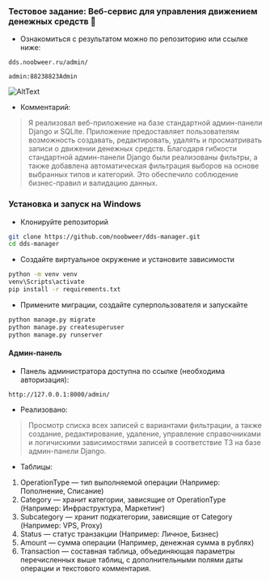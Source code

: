 ### **Тестовое задание: Веб-сервис для управления движением денежных средств 🥰**
- Ознакомиться с результатом можно по репозиторию или ссылке ниже:
```
dds.noobweer.ru/admin/
```
```
admin:88238823Admin
```

![AltText](https://imgur.com/L6eYwdL.png)
- Комментарий:
> Я реализовал веб-приложение на базе стандартной админ-панели Django и SQLite. Приложение предоставляет пользователям возможность создавать, редактировать, удалять и просматривать записи о движении денежных средств. Благодаря гибкости стандартной админ-панели Django были реализованы фильтры, а также добавлена автоматическая фильтрация выборов на основе выбранных типов и категорий. Это обеспечило соблюдение бизнес-правил и валидацию данных.

### **Установка и запуск на Windows**
- Клонируйте репозиторий
```bash
git clone https://github.com/noobweer/dds-manager.git
cd dds-manager
```
- Создайте виртуальное окружение и установите зависимости
```bash
python -m venv venv
venv\Scripts\activate
pip install -r requirements.txt
```
- Примените миграции, создайте суперпользователя и запускайте
```bash
python manage.py migrate
python manage.py createsuperuser
python manage.py runserver
```

#### **Админ-панель**
- Панель администратора доступна по ссылке (необходима авторизация):
```
http://127.0.0.1:8000/admin/
```
- Реализовано:
> Просмотр списка всех записей c вариантами фильтрации, а также создание, редактирование, удаление, управление справочниками и логичискими зависимостями записей в соответствие ТЗ на базе админ-панели Django.

- Таблицы:
1. OperationType — тип выполняемой операции (Например: Пополнение, Списание)
2. Category — хранит категории, зависящие от OperationType (Например: Инфраструктура, Маркетинг)
3. Subcategory — хранит подкатегории, зависящие от Category (Например: VPS, Proxy)
4. Status — статус транзакции (Например: Личное, Бизнес)
5. Amount — сумма операции (Например, денежная сумма в рублях)
6. Transaction — составная таблица, объединяющая параметры перечисленных выше таблиц, с дополнительными полями даты операции и текстового комментария.